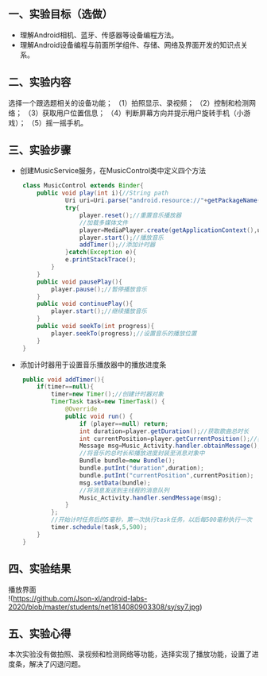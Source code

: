 ## 一、实验目标（选做）

- 理解Android相机、蓝牙、传感器等设备编程方法。
- 理解Android设备编程与前面所学组件、存储、网络及界面开发的知识点关系。

## 二、实验内容

选择一个跟选题相关的设备功能；
（1）拍照显示、录视频；
（2）控制和检测网络；
（3）获取用户位置信息；
（4）判断屏幕方向并提示用户旋转手机（小游戏）；
（5）摇一摇手机。

## 三、实验步骤

- 创建MusicService服务，在MusicControl类中定义四个方法
```java
    class MusicControl extends Binder{
        public void play(int i){//String path
                Uri uri=Uri.parse("android.resource://"+getPackageName()+"/raw/"+"music"+i);
                try{
                    player.reset();//重置音乐播放器
                    //加载多媒体文件
                    player=MediaPlayer.create(getApplicationContext(),uri);
                    player.start();//播放音乐
                    addTimer();//添加计时器
                }catch(Exception e){
                e.printStackTrace();
            }
        }
        public void pausePlay(){
            player.pause();//暂停播放音乐
        }
        public void continuePlay(){
            player.start();//继续播放音乐
        }
        public void seekTo(int progress){
            player.seekTo(progress);//设置音乐的播放位置
        }
    }
```  
- 添加计时器用于设置音乐播放器中的播放进度条
```java
    public void addTimer(){ 
        if(timer==null){
            timer=new Timer();//创建计时器对象
            TimerTask task=new TimerTask() {
                @Override
                public void run() {
                    if (player==null) return;
                    int duration=player.getDuration();//获取歌曲总时长
                    int currentPosition=player.getCurrentPosition();//获取播放进度
                    Message msg=Music_Activity.handler.obtainMessage();//创建消息对象
                    //将音乐的总时长和播放进度封装至消息对象中
                    Bundle bundle=new Bundle();
                    bundle.putInt("duration",duration);
                    bundle.putInt("currentPosition",currentPosition);
                    msg.setData(bundle);
                    //将消息发送到主线程的消息队列
                    Music_Activity.handler.sendMessage(msg);
                }
            };
            //开始计时任务后的5毫秒，第一次执行task任务，以后每500毫秒执行一次
            timer.schedule(task,5,500);
        }
    }
```
## 四、实验结果
播放界面  
!(https://github.com/Json-xl/android-labs-2020/blob/master/students/net1814080903308/sy/sy7.jpg)  

## 五、实验心得
本次实验没有做拍照、录视频和检测网络等功能，选择实现了播放功能，设置了进度条，解决了闪退问题。

